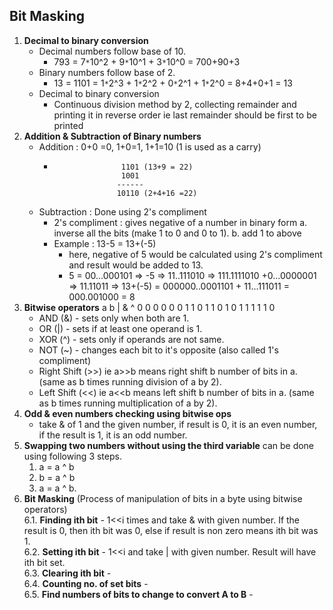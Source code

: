 Bit Masking
-----------------
1. **Decimal to binary conversion**
    * Decimal numbers follow base of 10.
      - 793 = 7`*`10^2 + 9`*`10^1 + 3`*`10^0 = 700+90+3
    * Binary numbers follow base of 2.
      - 13 = 1101 = 1`*`2^3 + 1`*`2^2 + 0`*`2^1 + 1`*`2^0 = 8+4+0+1 = 13
    * Decimal to binary conversion
      - Continuous division method by 2, collecting remainder and printing it in reverse order ie last remainder should be first to be printed
2. **Addition & Subtraction of Binary numbers**
    * Addition : 0+0 =0, 1+0=1, 1+1=10 (1 is used as a carry)
      -                    1101 (13+9 = 22)
                           1001
                          ------
                          10110 (2+4+16 =22)
    * Subtraction : Done using 2's compliment
      - 2's compliment : gives negative of a number in binary form
        a. inverse all the bits (make 1 to 0 and 0 to 1).
        b. add 1 to above
      - Example : 13-5 = 13+(-5)
        - here, negative of 5 would be calculated using 2's compliment and result would be added to 13.
        - 5 = 00...000101 => -5 => 11..111010 => 111.1111010 +0...0000001 => 11.11011
          => 13+(-5) = 000000..0001101 + 11...111011 = 000.001000 = 8
3. **Bitwise operators**
    a  b  | & ^
    0  0  0 0 0
    0  1  1 0 1
    1  0  1 0 1
    1  1  1 1 0
    * AND (&) - sets only when both are 1.
    * OR (|) - sets if at least one operand is 1.
    * XOR (^) - sets only if operands are not same.
    * NOT (~) - changes each bit to it's opposite (also called 1's compliment)
    * Right Shift (>>) ie a>>b means right shift b number of bits in a. (same as b times running division of a by 2).
    * Left Shift (<<) ie a<<b means left shift b number of bits in a. (same as b times running multiplication of a by 2).
4. **Odd & even numbers checking using bitwise ops**
    * take & of 1 and the given number, if result is 0, it is an even number, if the result is 1, it is an odd number.
5. **Swapping two numbers without using the third variable** can be done using following 3 steps.
    1. a = a ^ b
    2. b = a ^ b
    3. a = a ^ b.
6. **Bit Masking** (Process of manipulation of bits in a byte using bitwise operators)   
    6.1. **Finding ith bit**
        - 1<<i times and take & with given number. If the result is 0,
          then ith bit was 0, else if result is non zero means ith bit was 1.       
    6.2. **Setting ith bit**
        - 1<<i and take | with given number. Result will have ith bit set.     
    6.3. **Clearing ith bit**
        -       
    6.4. **Counting no. of set bits**
        -   
    6.5. **Find numbers of bits to change to convert A to B**
        -  